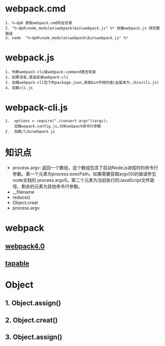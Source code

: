 # webpack.cmd
    1. %~dp0 获取webpack.cmd所在目录
    2. "%~dp0\node_modules\webpack\bin\webpack.js" %* 拼接webpack.js 得完整路径
    3. node  "%~dp0\node_modules\webpack\bin\webpack.js" %*

# webpack.js
    1. 判断webpack-cli或webpack-command是否安装
    2. 如果没有,首选安装webpack-cli
    3. 加载webpack-cli包下的package.json,获取bin字段的值(此版本为./bin/cli.js)
    4. 加载cli.js

# webpack-cli.js
    1.  options = require("./convert-argv")(argv);
        加载wepack.config.js,分析webpack命令行参数
    2.  加载/lib/webpack.js




# 知识点
 * process.argv\: 返回一个数组，这个数组包含了启动Node.js进程时的命令行参数。第一个元素为process.execPath。如果需要获取argv[0]的值请参见node文档的 process.argv0。第二个元素为当前执行的JavaScript文件路径。剩余的元素为其他命令行参数。
 * __filename 
 * reduce()
 * Object.creat
 * process.argv


# webpack

## [webpack4.0](http://blog.51cto.com/13869008/category6.html 'webpack')

## [tapable](https://www.codercto.com/a/21587.html 'tapable')




# Object

## 1. Object.assign()
## 2. Object.creat()
## 3. Object.assign()